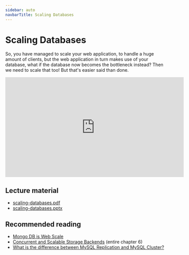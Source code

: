 ```yaml
---
sidebar: auto
navbarTitle: Scaling Databases
---
```


# Scaling Databases
So, you have managed to scale your web application, to handle a huge amount of clients, but the web application in turn makes use of your database, what if the database now becomes the bottleneck instead? Then we need to scale that too! But that's easier said than done.

<iframe width="560" height="314" src="https://www.youtube.com/embed/v2mxxOiN8ss" frameborder="0" allow="accelerometer; autoplay; encrypted-media; gyroscope; picture-in-picture" allowfullscreen></iframe>

## Lecture material
* [scaling-databases.pdf](scaling-databases.pdf)
* [scaling-databases.pptx](scaling-databases.pptx)

## Recommended reading
* [Mongo DB is Web Scale](https://www.youtube.com/watch?v=b2F-DItXtZs)
* [Concurrent and Scalable Storage Backends](http://berb.github.io/diploma-thesis/original/062_internals.html) (entire chapter 6)
* [What is the difference between MySQL Replication and MySQL Cluster?](http://www.mysqlab.net/knowledge/kb/detail/topic/cluster/id/5184)